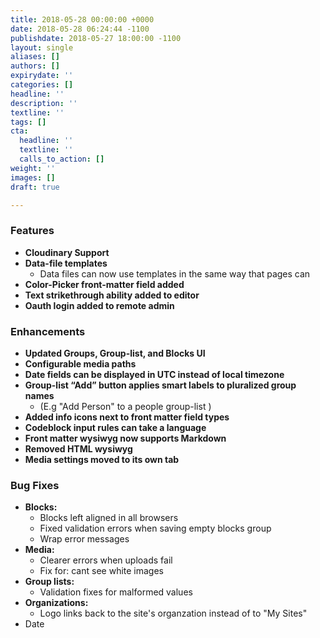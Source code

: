 ```yaml
---
title: 2018-05-28 00:00:00 +0000
date: 2018-05-28 06:24:44 -1100
publishdate: 2018-05-27 18:00:00 -1100
layout: single
aliases: []
authors: []
expirydate: ''
categories: []
headline: ''
description: ''
textline: ''
tags: []
cta:
  headline: ''
  textline: ''
  calls_to_action: []
weight: ''
images: []
draft: true

---
```

### Features

* **Cloudinary Support**
* **Data-file templates**
  * Data files can now use templates in the same way that pages can
* **Color-Picker front-matter field added**
* **Text strikethrough ability added to editor**
* **Oauth login added to remote admin**

### Enhancements

* **Updated Groups, Group-list, and Blocks UI**
* **Configurable media paths**
* **Date fields can be displayed in UTC instead of local timezone**
* **Group-list “Add” button applies smart labels to pluralized group names**
  * (E.g "Add Person" to a people group-list )
* **Added info icons next to front matter field types**
* **Codeblock input rules can take a language**
* **Front matter wysiwyg now supports Markdown**
* **Removed HTML wysiwyg**
* **Media settings moved to its own tab**

### Bug Fixes

* **Blocks:**
  * Blocks left aligned in all browsers
  * Fixed validation errors when saving empty blocks group
  * Wrap error messages
* **Media:**
  * Clearer errors when uploads fail
  * Fix for: cant see white images
* **Group lists:**
  * Validation fixes for malformed values
* **Organizations:**
  * Logo links back to the site's organzation instead of to "My Sites"
* Date